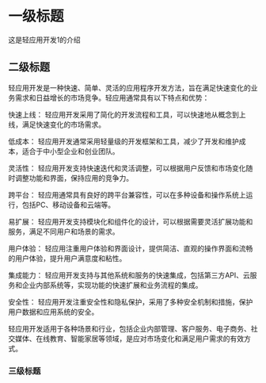 

# 一级标题
这是轻应用开发1的介绍
## 二级标题
轻应用开发是一种快速、简单、灵活的应用程序开发方法，旨在满足快速变化的业务需求和日益增长的市场竞争。轻应用通常具有以下特点和优势：

快速上线： 轻应用开发采用了简化的开发流程和工具，可以快速地从概念到上线，满足快速变化的市场需求。

低成本： 轻应用开发通常采用轻量级的开发框架和工具，减少了开发和维护成本，适合于中小型企业和创业团队。

灵活性： 轻应用开发支持快速迭代和灵活调整，可以根据用户反馈和市场变化随时调整功能和界面，保持应用的竞争力。

跨平台： 轻应用通常具有良好的跨平台兼容性，可以在多种设备和操作系统上运行，包括PC、移动设备和云端等。

易扩展： 轻应用开发支持模块化和组件化的设计，可以根据需要灵活扩展功能和服务，满足不同用户和场景的需求。

用户体验： 轻应用注重用户体验和界面设计，提供简洁、直观的操作界面和流畅的用户体验，提升用户满意度和粘性。

集成能力： 轻应用开发支持与其他系统和服务的快速集成，包括第三方API、云服务和企业内部系统等，实现功能的快速扩展和业务流程的集成。

安全性： 轻应用开发注重安全性和隐私保护，采用了多种安全机制和措施，保护用户数据和应用系统的安全。

轻应用开发适用于各种场景和行业，包括企业内部管理、客户服务、电子商务、社交媒体、在线教育、智能家居等领域，是应对市场变化和满足用户需求的有效方式。
###   三级标题

